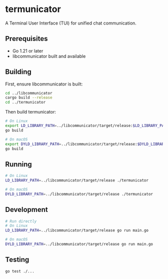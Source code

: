 # termunicator

A Terminal User Interface (TUI) for unified chat communication.

## Prerequisites

- Go 1.21 or later
- libcommunicator built and available

## Building

First, ensure libcommunicator is built:

```bash
cd ../libcommunicator
cargo build --release
cd ../termunicator
```

Then build termunicator:

```bash
# On Linux
export LD_LIBRARY_PATH=../libcommunicator/target/release:$LD_LIBRARY_PATH
go build

# On macOS
export DYLD_LIBRARY_PATH=../libcommunicator/target/release:$DYLD_LIBRARY_PATH
go build
```

## Running

```bash
# On Linux
LD_LIBRARY_PATH=../libcommunicator/target/release ./termunicator

# On macOS
DYLD_LIBRARY_PATH=../libcommunicator/target/release ./termunicator
```

## Development

```bash
# Run directly
# On Linux
LD_LIBRARY_PATH=../libcommunicator/target/release go run main.go

# On macOS
DYLD_LIBRARY_PATH=../libcommunicator/target/release go run main.go
```

## Testing

```bash
go test ./...
```
